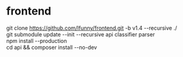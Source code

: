 # frontend
git clone https://github.com/lfunny/frontend.git -b v1.4 --recursive ./  
git submodule update --init --recursive api classifier parser  
npm install --production  
cd api && composer install --no-dev  
